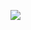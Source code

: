 ![](https://cdn.nlark.com/yuque/0/2024/jpeg/2699722/1709088147820-ef91f649-0e3a-4e60-96fb-bae1c13c2910.jpeg)
